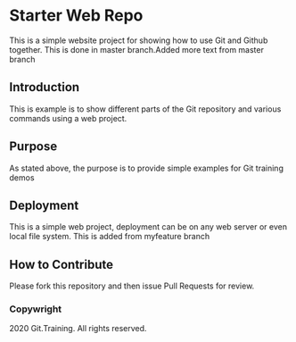 # Starter Web Repo

This is a simple website project for showing how to use Git and Github together. This is done in master branch.Added more text from master branch

## Introduction
This is example is to show different parts of the Git repository and various commands using a web project.

## Purpose

As stated above, the purpose is to provide simple examples for Git training demos

## Deployment
This is a simple web project, deployment can be on any web server or even local file system. This is added from myfeature branch

## How to Contribute
Please fork this repository and then issue Pull Requests for review.

### Copywright
2020 Git.Training. All rights reserved.